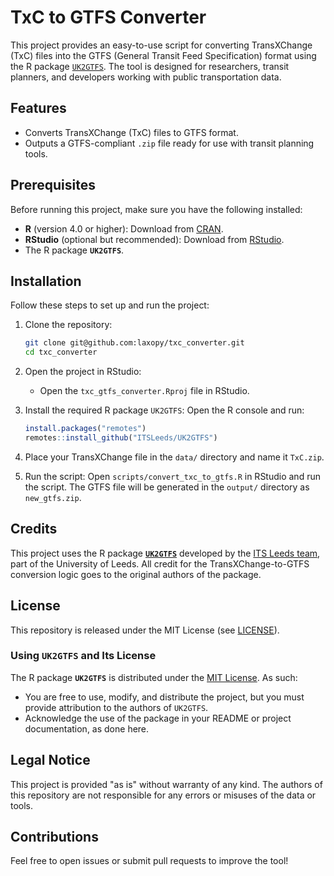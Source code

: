 # TxC to GTFS Converter

This project provides an easy-to-use script for converting TransXChange (TxC) files into the GTFS (General Transit Feed Specification) format using the R package [`UK2GTFS`](https://itsleeds.github.io/UK2GTFS/). The tool is designed for researchers, transit planners, and developers working with public transportation data.

## Features
- Converts TransXChange (TxC) files to GTFS format.
- Outputs a GTFS-compliant `.zip` file ready for use with transit planning tools.

## Prerequisites
Before running this project, make sure you have the following installed:
- **R** (version 4.0 or higher): Download from [CRAN](https://cran.r-project.org/).
- **RStudio** (optional but recommended): Download from [RStudio](https://posit.co/download/rstudio-desktop/).
- The R package **`UK2GTFS`**.

## Installation
Follow these steps to set up and run the project:

1. Clone the repository:
   ```bash
   git clone git@github.com:laxopy/txc_converter.git
   cd txc_converter
   ```

2. Open the project in RStudio:
   - Open the `txc_gtfs_converter.Rproj` file in RStudio.

3. Install the required R package `UK2GTFS`:
   Open the R console and run:
   ```R
   install.packages("remotes")
   remotes::install_github("ITSLeeds/UK2GTFS")
   ```

4. Place your TransXChange file in the `data/` directory and name it `TxC.zip`.

5. Run the script:
   Open `scripts/convert_txc_to_gtfs.R` in RStudio and run the script. The GTFS file will be generated in the `output/` directory as `new_gtfs.zip`.

## Credits
This project uses the R package **[`UK2GTFS`](https://itsleeds.github.io/UK2GTFS/)** developed by the [ITS Leeds team](https://its.leeds.ac.uk/), part of the University of Leeds. All credit for the TransXChange-to-GTFS conversion logic goes to the original authors of the package.

## License
This repository is released under the MIT License (see [LICENSE](LICENSE)).

### Using `UK2GTFS` and Its License
The R package **`UK2GTFS`** is distributed under the [MIT License](https://opensource.org/licenses/MIT). As such:
- You are free to use, modify, and distribute the project, but you must provide attribution to the authors of `UK2GTFS`.
- Acknowledge the use of the package in your README or project documentation, as done here.

## Legal Notice
This project is provided "as is" without warranty of any kind. The authors of this repository are not responsible for any errors or misuses of the data or tools.

## Contributions
Feel free to open issues or submit pull requests to improve the tool!
